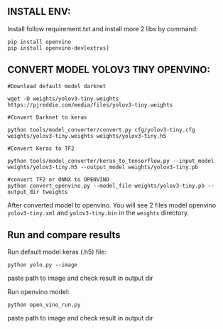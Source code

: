 ## INSTALL ENV:
Install follow requirement.txt and install more 2 libs by command:
```
pip install openvino
pip install openvino-dev[extras]
```

## CONVERT MODEL YOLOV3 TINY OPENVINO:
```
#Download default model darknet

wget -O weights/yolov3-tiny.weights https://pjreddie.com/media/files/yolov3-tiny.weights

#Convert Darknet to keras

python tools/model_converter/convert.py cfg/yolov3-tiny.cfg weights/yolov3-tiny.weights weights/yolov3-tiny.h5

#Convert Keras to TF2

python tools/model_converter/keras_to_tensorflow.py --input_model weights/yolov3-tiny.h5 --output_model weights/yolov3-tiny.pb

#convert TF2 or ONNX to OPENVINO
python convert_openvino.py --model_file weights/yolov3-tiny.pb --output_dir tweights
```
After converted model to openvino. You will see 2 files model openvino `yolov3-tiny.xml` and `yolov3-tiny.bin` in the `weights` directory.

## Run and compare results

Run default model keras (.h5) file:
```
python yolo.py --image
```

paste path to image and check result in output dir

Run openvino model:
```
python open_vino_run.py
```

paste path to image and check result in output dir